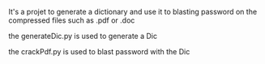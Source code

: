 It's a projet to generate a dictionary and use it to blasting password on the compressed files such as .pdf or .doc

the generateDic.py is used to generate a Dic

the crackPdf.py is used to blast password with the Dic 

